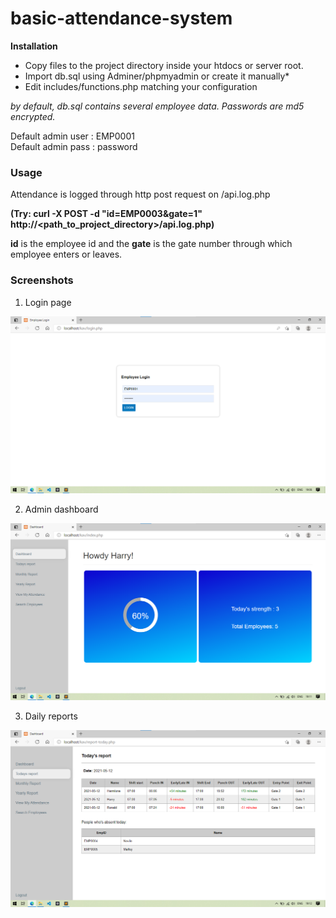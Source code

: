 # basic-attendance-system

<b>Installation</b>
<ul>
  <li>Copy files to the project directory inside your htdocs or server root.</li>
  <li>Import db.sql using Adminer/phpmyadmin or create it manually*</li>
  <li>Edit includes/functions.php matching your configuration</li>
</ul>


*by default, db.sql contains several employee data. Passwords are md5 encrypted. <br>*

Default admin user : EMP0001<br>
Default admin pass : password


<h3>Usage</h3>

Attendance is logged through http post request on /api.log.php<br/>

<b>(Try: curl -X POST -d "id=EMP0003&gate=1" http://<path_to_project_directory>/api.log.php)</b>

<b>id</b> is the employee id and the <b>gate</b> is the gate number through which employee enters or leaves.

<h3>Screenshots</h3>

1. Login page

![Login page](https://github.com/a4arjun/basic-attendance-system/blob/main/screenshots/login.png?raw=true)



2. Admin dashboard

![Dashboard](https://github.com/a4arjun/basic-attendance-system/blob/main/screenshots/admin-dashboard.png?raw=true)



3. Daily reports

![Daily reports](https://github.com/a4arjun/basic-attendance-system/blob/main/screenshots/admin-daily-reports.png?raw=true)

